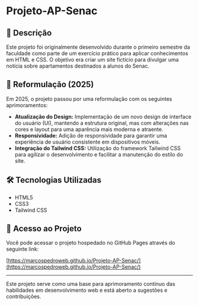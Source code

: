 # Projeto-AP-Senac

## 📘 Descrição

Este projeto foi originalmente desenvolvido durante o primeiro semestre da faculdade como parte de um exercício prático para aplicar conhecimentos em HTML e CSS. O objetivo era criar um site fictício para divulgar uma notícia sobre apartamentos destinados a alunos do Senac.

## 🔄 Reformulação (2025)
Em 2025, o projeto passou por uma reformulação com os seguintes aprimoramentos:

- **Atualização do Design:** Implementação de um novo design de interface do usuário (UI), mantendo a estrutura original, mas com alterações nas cores e layout para uma aparência mais moderna e atraente.
- **Responsividade:** Adição de responsividade para garantir uma experiência de usuário consistente em dispositivos móveis.
- **Integração do Tailwind CSS:** Utilização do framework Tailwind CSS para agilizar o desenvolvimento e facilitar a manutenção do estilo do site.

## 🛠️ Tecnologias Utilizadas

- HTML5
- CSS3
- Tailwind CSS

## 🚀 Acesso ao Projeto

Você pode acessar o projeto hospedado no GitHub Pages através do seguinte link:

[https://marcospedroweb.github.io/Projeto-AP-Senac/](https://marcospedroweb.github.io/Projeto-AP-Senac/)

---

Este projeto serve como uma base para aprimoramento contínuo das habilidades em desenvolvimento web e está aberto a sugestões e contribuições.


